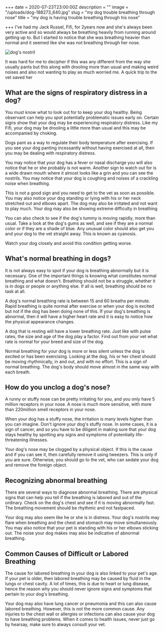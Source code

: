 +++
date = 2020-07-23T23:00:00Z
description = ""
image = "/uploads/dog-188273_640.jpg"
slug = "my dog trouble breathing through nose"
title = "my dog is having trouble breathing through his nose"

+++
I've had my Jack Russel, Fifi, for 2years now and she's always been very active and so would always be breathing heavily from running around getting up to. But I started to notice that she was breathing heavier than normal and it seemed like she was not breathing through her nose.

![dog's nostril](/uploads/dog-188273_640.jpg)

It was hard for me to decipher if this was any different from the way she usually pants but this along with drooling more than usual and making weird noises and also not wanting to play as much worried me. A quick trip to the vet saved her

## What are the signs of respiratory distress in a dog?

You must know what to look out for to keep your dog healthy. Being observant can help you spot potentially problematic issues early on. Certain signs show that your dog may be experiencing respiratory distress. Like my Fifi, your dog may be drooling a little more than usual and this may be accompanied by choking.

Dogs pant as a way to regulate their body temperature after exercising. If you see your dog panting incessantly without having exercised at all, then you may be dealing with respiratory distress.

You may notice that your dog has a fever or nasal discharge you will also notice that he or she probably is not warm. Another sign to watch out for is a wide drawn mouth where it almost looks like a grin and you can see the nostrils. You may notice that your dog is coughing and noises of a crackling noise when breathing.

This is not a good sign and you need to get to the vet as soon as possible. You may also notice your dog standing or lying with his or her neck stretched out and elbows apart. The dog may also be irritated and not want to play much. Your dog may also be showing extreme difficulty in breathing

You can also check to see if the dog's tummy is moving rapidly, more than usual. Take a look at the dog's gums as well, and see if they are a normal color or if they are a shade of blue. Any unusual color should also get you and your dog to the vet straight away. This is known as cyanosis.

Watch your dog closely and avoid this condition getting worse.

## What's normal breathing in dogs?

It is not always easy to spot if your dog is breathing abnormally but it is necessary. One of the important things is knowing what constitutes normal breathing and what doesn't. Breathing should not be a struggle, whether it is in dogs or people or anything else. If all is well, breathing should be no task at all.

A dog's normal breathing rate is between 15 and 60 breaths per minute. Rapid breathing is quite normal after exercise or when your dog is excited but not if the dog has been doing none of this. If your dog's breathing is abnormal, then it will have a higher heart rate and it is easy to notice how the physical appearance changes.

A dog that is resting will have a lower breathing rate. Just like with pulse rates, the size and age of the dog play a factor. Find out from your vet what rate is normal for your breed and size of the dog.

Normal breathing for your dog is more or less silent unless the dog is excited or has been exercising. Looking at the dog, his or her chest should be moving rhythmically, in and out, and with no effort. This is a sign of normal breathing. The dog's body should move almost in the same way with each breath.

## How do you unclog a dog's nose?

A runny or stuffy nose can be pretty irritating for you, and you only have 5 million receptors in your nose. A nose is much more sensitive, with more than 220million smell receptors in your nose.

When your dog has a stuffy nose, the irritation is many levels higher than you can imagine. Don't ignore your dog's stuffy nose. In some cases, it is a sign of cancer, and so you have to be diligent in making sure that your dog stays healthy by spotting any signs and symptoms of potentially life-threatening illnesses.

Your dog's nose may be clogged by a physical object. If this is the cause and if you can see it, then carefully remove it using tweezers. This is only if you are sure. Otherwise, you should go to the vet, who can sedate your dog and remove the foreign object.

## Recognizing abnormal breathing

There are several ways to diagnose abnormal breathing. There are physical signs that can help you tell if the breathing is labored and out of the ordinary. Check on the dog's chest and see if it is moving abnormally fast. The breathing movement should be rhythmic and not fastpaced.

Your dog may also seem like he or she is in distress. Your dog's nostrils may flare when breathing and the chest and stomach may move simultaneously. You may also notice that your pet is standing with his or her elbows sticking out. The noise your dog makes may also be indicative of abnormal breathing.

## Common Causes of Difficult or Labored Breathing

The cause for labored breathing in your dog is also linked to your pet's age. If your pet is older, then labored breathing may be caused by fluid in the lungs or chest cavity. A lot of times, this is due to heart or lung disease, hence the reason why you should never ignore signs and symptoms that pertain to your dog's breathing.

Your dog may also have lung cancer or pneumonia and this can also cause labored breathing. However, this is not the more common cause. Any injuries to the chest wall or allergies or infections can also cause your dog to have breathing problems. When it comes to health issues, never just go by hearsay, make sure to always consult your vet.